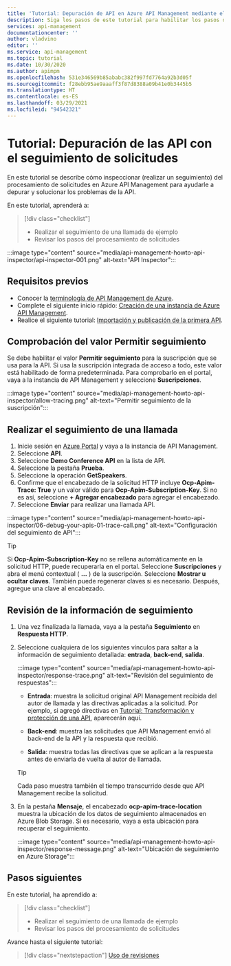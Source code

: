 ```yaml
---
title: 'Tutorial: Depuración de API en Azure API Management mediante el seguimiento de solicitudes'
description: Siga los pasos de este tutorial para habilitar los pasos de seguimiento e inspección del procesamiento de solicitudes en Azure API Management.
services: api-management
documentationcenter: ''
author: vladvino
editor: ''
ms.service: api-management
ms.topic: tutorial
ms.date: 10/30/2020
ms.author: apimpm
ms.openlocfilehash: 531e346569b85ababc382f997fd7764a92b3d05f
ms.sourcegitcommit: f28ebb95ae9aaaff3f87d8388a09b41e0b3445b5
ms.translationtype: HT
ms.contentlocale: es-ES
ms.lasthandoff: 03/29/2021
ms.locfileid: "94542321"
---
```

# <a name="tutorial-debug-your-apis-using-request-tracing"></a>Tutorial: Depuración de las API con el seguimiento de solicitudes

En este tutorial se describe cómo inspeccionar (realizar un seguimiento) del procesamiento de solicitudes en Azure API Management para ayudarle a depurar y solucionar los problemas de la API. 

En este tutorial, aprenderá a:

> [!div class="checklist"]
> * Realizar el seguimiento de una llamada de ejemplo
> * Revisar los pasos del procesamiento de solicitudes

:::image type="content" source="media/api-management-howto-api-inspector/api-inspector-001.png" alt-text="API Inspector":::

## <a name="prerequisites"></a>Requisitos previos

+ Conocer la [terminología de API Management de Azure](api-management-terminology.md).
+ Complete el siguiente inicio rápido: [Creación de una instancia de Azure API Management](get-started-create-service-instance.md).
+ Realice el siguiente tutorial: [Importación y publicación de la primera API](import-and-publish.md).

## <a name="verify-allow-tracing-setting"></a>Comprobación del valor Permitir seguimiento 

Se debe habilitar el valor **Permitir seguimiento** para la suscripción que se usa para la API. Si usa la suscripción integrada de acceso a todo, este valor está habilitado de forma predeterminada. Para comprobarlo en el portal, vaya a la instancia de API Management y seleccione **Suscripciones**.

   :::image type="content" source="media/api-management-howto-api-inspector/allow-tracing.png" alt-text="Permitir seguimiento de la suscripción":::

## <a name="trace-a-call"></a>Realizar el seguimiento de una llamada

1. Inicie sesión en [Azure Portal](https://portal.azure.com) y vaya a la instancia de API Management.
1. Seleccione **API**.
1. Seleccione **Demo Conference API** en la lista de API.
1. Seleccione la pestaña **Prueba**.
1. Seleccione la operación **GetSpeakers**.
1. Confirme que el encabezado de la solicitud HTTP incluye **Ocp-Apim-Trace: True** y un valor válido para **Ocp-Apim-Subscription-Key**. Si no es así, seleccione **+ Agregar encabezado** para agregar el encabezado.
1. Seleccione **Enviar** para realizar una llamada API.

  :::image type="content" source="media/api-management-howto-api-inspector/06-debug-your-apis-01-trace-call.png" alt-text="Configuración del seguimiento de API":::

> [!TIP]
> Si **Ocp-Apim-Subscription-Key** no se rellena automáticamente en la solicitud HTTP, puede recuperarla en el portal. Seleccione **Suscripciones** y abra el menú contextual ( **...** ) de la suscripción. Seleccione **Mostrar u ocultar claves**. También puede regenerar claves si es necesario. Después, agregue una clave al encabezado.

## <a name="review-trace-information"></a>Revisión de la información de seguimiento

1. Una vez finalizada la llamada, vaya a la pestaña **Seguimiento** en **Respuesta HTTP**.
1. Seleccione cualquiera de los siguientes vínculos para saltar a la información de seguimiento detallada: **entrada**, **back-end**, **salida**.

     :::image type="content" source="media/api-management-howto-api-inspector/response-trace.png" alt-text="Revisión del seguimiento de respuestas":::

    * **Entrada**: muestra la solicitud original API Management recibida del autor de llamada y las directivas aplicadas a la solicitud. Por ejemplo, si agregó directivas en [Tutorial: Transformación y protección de una API](transform-api.md), aparecerán aquí.

    * **Back-end**: muestra las solicitudes que API Management envió al back-end de la API y la respuesta que recibió.

    * **Salida**: muestra todas las directivas que se aplican a la respuesta antes de enviarla de vuelta al autor de llamada.

    > [!TIP]
    > Cada paso muestra también el tiempo transcurrido desde que API Management recibe la solicitud.

1. En la pestaña **Mensaje**, el encabezado **ocp-apim-trace-location** muestra la ubicación de los datos de seguimiento almacenados en Azure Blob Storage. Si es necesario, vaya a esta ubicación para recuperar el seguimiento.

     :::image type="content" source="media/api-management-howto-api-inspector/response-message.png" alt-text="Ubicación de seguimiento en Azure Storage":::
## <a name="next-steps"></a>Pasos siguientes

En este tutorial, ha aprendido a:

> [!div class="checklist"]
> * Realizar el seguimiento de una llamada de ejemplo
> * Revisar los pasos del procesamiento de solicitudes

Avance hasta el siguiente tutorial:

> [!div class="nextstepaction"]
> [Uso de revisiones](api-management-get-started-revise-api.md)
